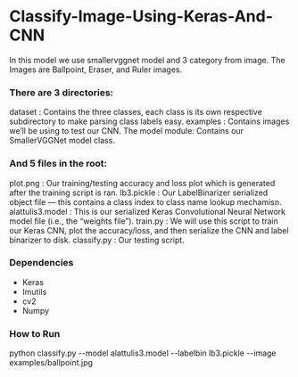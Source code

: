 # Classify-Image-Using-Keras-And-CNN
In this model we use smallervggnet model and 3 category from image. The Images are Ballpoint, Eraser, and Ruler images. 

### There are 3 directories:
dataset : Contains the three classes, each class is its own respective subdirectory to make parsing class labels easy.
examples : Contains images we’ll be using to test our CNN.
The model  module: Contains our SmallerVGGNet  model class.

### And 5 files in the root:
plot.png : Our training/testing accuracy and loss plot which is generated after the training script is ran.
lb3.pickle : Our LabelBinarizer  serialized object file — this contains a class index to class name lookup mechamisn.
alattulis3.model : This is our serialized Keras Convolutional Neural Network model file (i.e., the “weights file”).
train.py : We will use this script to train our Keras CNN, plot the accuracy/loss, and then serialize the CNN and label binarizer to disk.
classify.py : Our testing script.

### Dependencies
* Keras
* Imutils
* cv2
* Numpy
                  
### How to Run
python classify.py --model alattulis3.model --labelbin lb3.pickle --image examples/ballpoint.jpg
